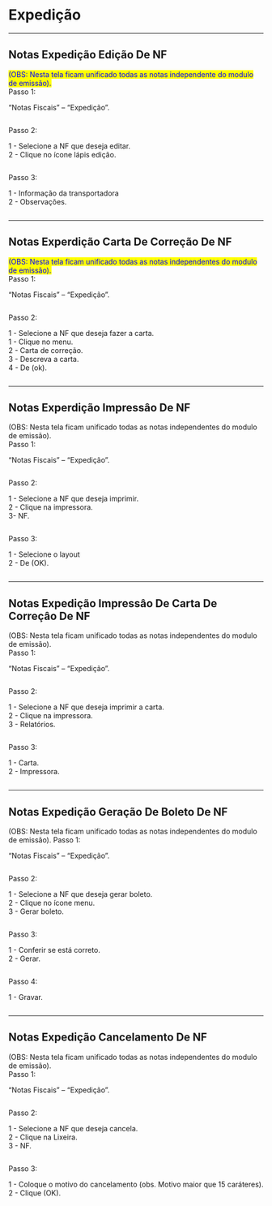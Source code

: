 # Expedição

***

## Notas Expedição Edição De NF

<mark style="color:blue;">(OBS: Nesta tela ficam unificado todas as notas independente do modulo de emissão).</mark>\
Passo 1:

“Notas Fiscais” – “Expedição”.

<figure><img src="../../.gitbook/assets/image.png" alt=""><figcaption></figcaption></figure>

Passo 2:

1 - Selecione a NF que deseja editar.\
2 - Clique no ícone lápis edição.

<figure><img src="../../.gitbook/assets/image (1).png" alt=""><figcaption></figcaption></figure>

Passo 3:

1 - Informação da transportadora\
2 - Observações.

<figure><img src="../../.gitbook/assets/image (2).png" alt=""><figcaption></figcaption></figure>

***

## Notas Experdição Carta De Correção De NF

<mark style="color:blue;">(OBS: Nesta tela ficam unificado todas as notas independentes do modulo de emissão).</mark>\
Passo 1:

“Notas Fiscais” – “Expedição”.

<figure><img src="../../.gitbook/assets/image (3).png" alt=""><figcaption></figcaption></figure>

&#x20;Passo 2:

1 - Selecione a NF que deseja fazer a carta.\
1 - Clique no menu.\
2 - Carta de correção.\
3 - Descreva a carta.\
4 - De (ok).

<figure><img src="../../.gitbook/assets/image (4).png" alt=""><figcaption></figcaption></figure>

***

## Notas Experdição Impressâo De NF

(OBS: Nesta tela ficam unificado todas as notas independentes do modulo de emissão).\
Passo 1:

“Notas Fiscais” – “Expedição”.

<figure><img src="../../.gitbook/assets/image (5).png" alt=""><figcaption></figcaption></figure>

Passo 2:

1 - Selecione a NF que deseja imprimir.\
2 - Clique na impressora.\
3- NF.

<figure><img src="../../.gitbook/assets/image (6).png" alt=""><figcaption></figcaption></figure>

Passo 3:

1 - Selecione o layout\
2 - De (OK).

<figure><img src="../../.gitbook/assets/image (7).png" alt=""><figcaption></figcaption></figure>

***

## Notas Expedição Impressâo De Carta De Correçâo De NF

(OBS: Nesta tela ficam unificado todas as notas independentes do modulo de emissão).\
Passo 1:

“Notas Fiscais” – “Expedição”.

<figure><img src="../../.gitbook/assets/image (8).png" alt=""><figcaption></figcaption></figure>

Passo 2:

1 - Selecione a NF que deseja imprimir a carta.\
2 - Clique na impressora.\
3 - Relatórios.

<figure><img src="../../.gitbook/assets/image (9).png" alt=""><figcaption></figcaption></figure>

Passo 3:

1 - Carta.\
2 - Impressora.

<figure><img src="../../.gitbook/assets/image (10).png" alt=""><figcaption></figcaption></figure>

***

## Notas Expedição Geração De Boleto De NF

(OBS: Nesta tela ficam unificado todas as notas independentes do modulo de emissão). Passo 1:

“Notas Fiscais” – “Expedição”.

<figure><img src="../../.gitbook/assets/image (11).png" alt=""><figcaption></figcaption></figure>

Passo 2:

1 - Selecione a NF que deseja gerar boleto.\
2 - Clique no ícone menu.\
3 - Gerar boleto.

<figure><img src="../../.gitbook/assets/image (12).png" alt=""><figcaption></figcaption></figure>

Passo 3:

1 - Conferir se está correto.\
2 - Gerar.

<figure><img src="../../.gitbook/assets/image (13).png" alt=""><figcaption></figcaption></figure>

Passo 4:

1 - Gravar.

<figure><img src="../../.gitbook/assets/image (14).png" alt=""><figcaption></figcaption></figure>

***

## Notas Expedição Cancelamento De NF

(OBS: Nesta tela ficam unificado todas as notas independentes do modulo de emissão).\
Passo 1:

“Notas Fiscais” – “Expedição”.

<figure><img src="../../.gitbook/assets/image (15).png" alt=""><figcaption></figcaption></figure>

Passo 2:

1 - Selecione a NF que deseja cancela.\
2 - Clique na Lixeira.\
3 - NF.

<figure><img src="../../.gitbook/assets/image (16).png" alt=""><figcaption></figcaption></figure>

Passo 3:

1 - Coloque o motivo do cancelamento (obs. Motivo maior que 15 caráteres).\
2 - Clique (OK).

<figure><img src="../../.gitbook/assets/image (444).png" alt=""><figcaption></figcaption></figure>
